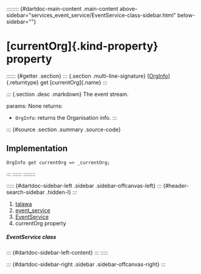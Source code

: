 :::::::: {#dartdoc-main-content .main-content above-sidebar="services_event_service/EventService-class-sidebar.html" below-sidebar=""}
<div>

# [currentOrg]{.kind-property} property

</div>

:::::: {#getter .section}
::: {.section .multi-line-signature}
[[OrgInfo](../../models_organization_org_info/OrgInfo-class.html)]{.returntype}
get [currentOrg]{.name}
:::

::: {.section .desc .markdown}
The event stream.

params: None returns:

-   `OrgInfo`: returns the Organisation info.
:::

::: {#source .section .summary .source-code}
## Implementation

``` language-dart
OrgInfo get currentOrg => _currentOrg;
```
:::
::::::
::::::::

::::: {#dartdoc-sidebar-left .sidebar .sidebar-offcanvas-left}
::: {#header-search-sidebar .hidden-l}
:::

1.  [talawa](../../index.html)
2.  [event_service](../../services_event_service/)
3.  [EventService](../../services_event_service/EventService-class.html)
4.  currentOrg property

##### EventService class

::: {#dartdoc-sidebar-left-content}
:::
:::::

::: {#dartdoc-sidebar-right .sidebar .sidebar-offcanvas-right}
:::
